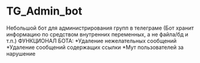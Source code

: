 # TG_Admin_bot
Небольшой бот для администрирования групп в телеграме (Бот хранит информацию по средством внутренних переменных, а не файла/бд и т.п.)
ФУНКЦИОНАЛ БОТА:
*Удаление нежелательных сообщений
*Удаление сообщений содержащих ссылки
*Мут пользователей за нарушение
